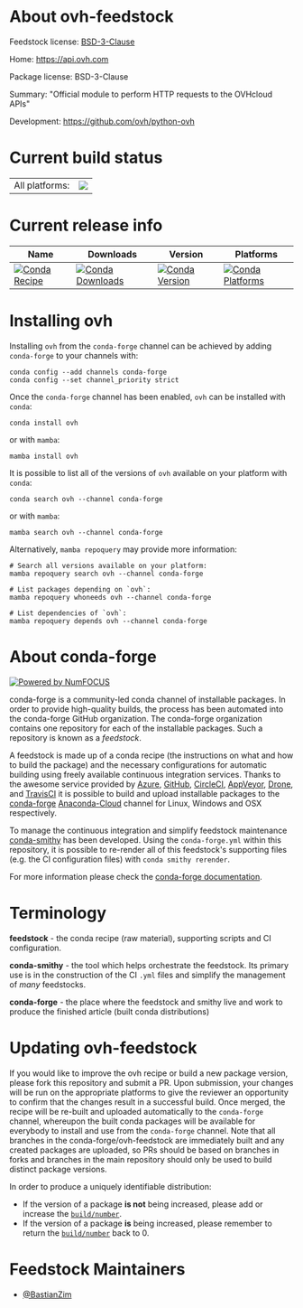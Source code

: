 About ovh-feedstock
===================

Feedstock license: [BSD-3-Clause](https://github.com/conda-forge/ovh-feedstock/blob/main/LICENSE.txt)

Home: https://api.ovh.com

Package license: BSD-3-Clause

Summary: "Official module to perform HTTP requests to the OVHcloud APIs"

Development: https://github.com/ovh/python-ovh

Current build status
====================


<table><tr><td>All platforms:</td>
    <td>
      <a href="https://dev.azure.com/conda-forge/feedstock-builds/_build/latest?definitionId=15673&branchName=main">
        <img src="https://dev.azure.com/conda-forge/feedstock-builds/_apis/build/status/ovh-feedstock?branchName=main">
      </a>
    </td>
  </tr>
</table>

Current release info
====================

| Name | Downloads | Version | Platforms |
| --- | --- | --- | --- |
| [![Conda Recipe](https://img.shields.io/badge/recipe-ovh-green.svg)](https://anaconda.org/conda-forge/ovh) | [![Conda Downloads](https://img.shields.io/conda/dn/conda-forge/ovh.svg)](https://anaconda.org/conda-forge/ovh) | [![Conda Version](https://img.shields.io/conda/vn/conda-forge/ovh.svg)](https://anaconda.org/conda-forge/ovh) | [![Conda Platforms](https://img.shields.io/conda/pn/conda-forge/ovh.svg)](https://anaconda.org/conda-forge/ovh) |

Installing ovh
==============

Installing `ovh` from the `conda-forge` channel can be achieved by adding `conda-forge` to your channels with:

```
conda config --add channels conda-forge
conda config --set channel_priority strict
```

Once the `conda-forge` channel has been enabled, `ovh` can be installed with `conda`:

```
conda install ovh
```

or with `mamba`:

```
mamba install ovh
```

It is possible to list all of the versions of `ovh` available on your platform with `conda`:

```
conda search ovh --channel conda-forge
```

or with `mamba`:

```
mamba search ovh --channel conda-forge
```

Alternatively, `mamba repoquery` may provide more information:

```
# Search all versions available on your platform:
mamba repoquery search ovh --channel conda-forge

# List packages depending on `ovh`:
mamba repoquery whoneeds ovh --channel conda-forge

# List dependencies of `ovh`:
mamba repoquery depends ovh --channel conda-forge
```


About conda-forge
=================

[![Powered by
NumFOCUS](https://img.shields.io/badge/powered%20by-NumFOCUS-orange.svg?style=flat&colorA=E1523D&colorB=007D8A)](https://numfocus.org)

conda-forge is a community-led conda channel of installable packages.
In order to provide high-quality builds, the process has been automated into the
conda-forge GitHub organization. The conda-forge organization contains one repository
for each of the installable packages. Such a repository is known as a *feedstock*.

A feedstock is made up of a conda recipe (the instructions on what and how to build
the package) and the necessary configurations for automatic building using freely
available continuous integration services. Thanks to the awesome service provided by
[Azure](https://azure.microsoft.com/en-us/services/devops/), [GitHub](https://github.com/),
[CircleCI](https://circleci.com/), [AppVeyor](https://www.appveyor.com/),
[Drone](https://cloud.drone.io/welcome), and [TravisCI](https://travis-ci.com/)
it is possible to build and upload installable packages to the
[conda-forge](https://anaconda.org/conda-forge) [Anaconda-Cloud](https://anaconda.org/)
channel for Linux, Windows and OSX respectively.

To manage the continuous integration and simplify feedstock maintenance
[conda-smithy](https://github.com/conda-forge/conda-smithy) has been developed.
Using the ``conda-forge.yml`` within this repository, it is possible to re-render all of
this feedstock's supporting files (e.g. the CI configuration files) with ``conda smithy rerender``.

For more information please check the [conda-forge documentation](https://conda-forge.org/docs/).

Terminology
===========

**feedstock** - the conda recipe (raw material), supporting scripts and CI configuration.

**conda-smithy** - the tool which helps orchestrate the feedstock.
                   Its primary use is in the construction of the CI ``.yml`` files
                   and simplify the management of *many* feedstocks.

**conda-forge** - the place where the feedstock and smithy live and work to
                  produce the finished article (built conda distributions)


Updating ovh-feedstock
======================

If you would like to improve the ovh recipe or build a new
package version, please fork this repository and submit a PR. Upon submission,
your changes will be run on the appropriate platforms to give the reviewer an
opportunity to confirm that the changes result in a successful build. Once
merged, the recipe will be re-built and uploaded automatically to the
`conda-forge` channel, whereupon the built conda packages will be available for
everybody to install and use from the `conda-forge` channel.
Note that all branches in the conda-forge/ovh-feedstock are
immediately built and any created packages are uploaded, so PRs should be based
on branches in forks and branches in the main repository should only be used to
build distinct package versions.

In order to produce a uniquely identifiable distribution:
 * If the version of a package **is not** being increased, please add or increase
   the [``build/number``](https://docs.conda.io/projects/conda-build/en/latest/resources/define-metadata.html#build-number-and-string).
 * If the version of a package **is** being increased, please remember to return
   the [``build/number``](https://docs.conda.io/projects/conda-build/en/latest/resources/define-metadata.html#build-number-and-string)
   back to 0.

Feedstock Maintainers
=====================

* [@BastianZim](https://github.com/BastianZim/)

